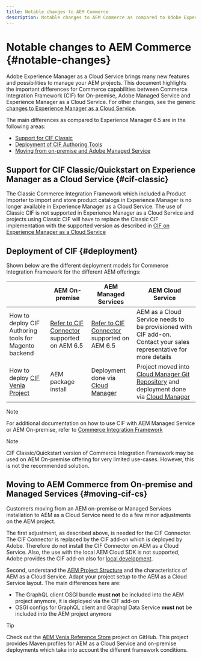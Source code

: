 ```yaml
---
title: Notable changes to AEM Commerce
description: Notable changes to AEM Commerce as compared to Adobe Experience Manager 6.5.
---
```


# Notable changes to AEM Commerce {#notable-changes}

Adobe Experience Manager as a Cloud Service brings many new features and possibilities to manage your AEM projects. This document highlights the important differences for Commerce capabilities between Commerce Integration Framework (CIF) for On-premise, Adobe Managed Service and Experience Manager as a Cloud Service. For other changes, see the generic [changes to Experience Manager as a Cloud Service](/help/release-notes/aem-cloud-changes.md).

The main differences as compared to Experience Manager 6.5 are in the following areas:
* [Support for CIF Classic](#cif-classic)
* [Deployment of CIF Authoring Tools](#cif-tools)
* [Moving from on-premise and Adobe Managed Service](#moving-cif-cs)

## Support for CIF Classic/Quickstart on Experience Manager as a Cloud Service {#cif-classic}

The Classic Commerce Integration Framework which included a Product Importer to import and store product catalogs in Experience Manager is no longer available in Experience Manager as a Cloud Service. The use of Classic CIF is not supported in Experience Manager as a Cloud Service and projects using Classic CIF will have to replace the Classic CIF implementation with the supported version as described in [CIF on Experience Manager as a Cloud Service](https://experienceleague.adobe.com/docs/experience-manager-cloud-service/commerce/architecture/magento.html#overview)

## Deployment of CIF {#deployment}

Shown below are the different deployment models for Commerce Integration Framework for the different AEM offerings:

|                  | AEM On-premise  |  AEM Managed Services         |  AEM Cloud Service         |
|-------------     |-----------|-----------|-----------|
|How to deploy CIF Authoring tools for Magento backend| [Refer to CIF Connector](https://github.com/adobe/commerce-cif-connector/blob/master/README.md) supported on AEM 6.5| [Refer to CIF Connector](https://github.com/adobe/commerce-cif-connector/blob/master/README.md) supported on AEM 6.5| AEM as a Cloud Service needs to be provisioned with CIF add-on. Contact your sales representative for more details|
|How to deploy [CIF Venia Project](https://github.com/adobe/aem-cif-guides-venia)|AEM package install|Deployment done via [Cloud Manager](https://experienceleague.adobe.com/docs/experience-manager-cloud-manager/using/introduction-to-cloud-manager.html) | Project moved into [Cloud Manager Git Repository](https://experienceleague.adobe.com/docs/experience-manager-cloud-service/implementing/managing-code/integrating-with-git.html) and deployment done via [Cloud Manager](https://experienceleague.adobe.com/docs/experience-manager-cloud-service/implementing/deploying/overview.html)|

>[!NOTE]
>
>For additional documentation on how to use CIF with AEM Managed Service or AEM On-premise, refer to [Commerce Integration Framework](https://www.adobe.io/apis/experiencecloud/commerce-integration-framework/getting-started.html)

>[!NOTE]
>
>CIF Classic/Quickstart version of Commerce Integration Framework may be used on AEM On-premise offering for very limited use-cases. However, this is not the recommended solution.

## Moving to AEM Commerce from On-premise and Managed Services {#moving-cif-cs}

Customers moving from an AEM on-premise or Managed Services installation to AEM as a Cloud Service need to do a few minor adjustments on the AEM project.

The first adjustment, as described above, is needed for the CIF Connector. The CIF Connector is replaced by the CIF add-on which is deployed by Adobe. Therefore do not install the CIF Connector on AEM as a Cloud Service. Also, the use with the local AEM Cloud SDK is not supported, Adobe provides the CIF add-on also for [local development](develop.md).

Second, understand the [AEM Project Structure](https://experienceleague.adobe.com/docs/experience-manager-cloud-service/implementing/developing/aem-project-content-package-structure.html) and the characteristics of AEM as a Cloud Service. Adapt your project setup to the AEM as a Cloud Service layout.
The main differences here are:

* The GraphQL client OSGI bundle **must not** be included into the AEM project anymore, it is deployed via the CIF add-on
* OSGI configs for GraphQL client and Graphql Data Service **must not** be included into the AEM project anymore

>[!TIP]
>
>Check out the [AEM Venia Reference Store](https://github.com/adobe/aem-cif-guides-venia) project on GitHub. This project provides Maven profiles for AEM as a Cloud Service and on-premise deployments which take into account the different framework conditions.  
